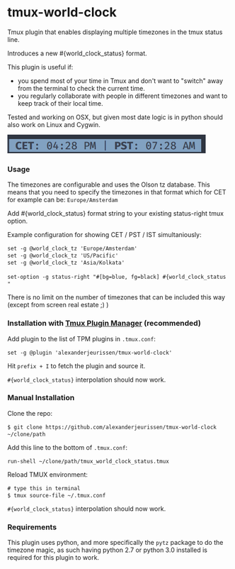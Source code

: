 tmux-world-clock
=============================

Tmux plugin that enables displaying multiple timezones in the tmux status line.

Introduces a new #{world_clock_status} format.

This plugin is useful if:

- you spend most of your time in Tmux and don't want to "switch" away from the terminal to check the
  current time.
- you regularly collaborate with people in different timezones and want to keep track of their
  local time.

Tested and working on OSX, but given most date logic is in python should also work on Linux and Cygwin.

![image](https://raw.githubusercontent.com/alexanderjeurissen/tmux-world-clock/master/screenshots/screenshot.png)

### Usage

The timezones are configurable and uses the Olson tz database. This means that you need to specify
the timezones in that format which for CET for example can be: `Europe/Amsterdam`

Add #{world_clock_status} format string to your existing status-right tmux option.

Example configuration for showing CET / PST / IST simultaniously:

    set -g @world_clock_tz 'Europe/Amsterdam'
    set -g @world_clock_tz 'US/Pacific'
    set -g @world_clock_tz 'Asia/Kolkata'

    set-option -g status-right "#[bg=blue, fg=black] #{world_clock_status "

There is no limit on the number of timezones that can be included this way (except from screen real
estate ;) )

### Installation with [Tmux Plugin Manager](https://github.com/tmux-plugins/tpm) (recommended)

Add plugin to the list of TPM plugins in `.tmux.conf`:

    set -g @plugin 'alexanderjeurissen/tmux-world-clock'

Hit `prefix + I` to fetch the plugin and source it.

`#{world_clock_status}` interpolation should now work.

### Manual Installation

Clone the repo:

    $ git clone https://github.com/alexanderjeurissen/tmux-world-clock ~/clone/path

Add this line to the bottom of `.tmux.conf`:

    run-shell ~/clone/path/tmux_world_clock_status.tmux

Reload TMUX environment:

    # type this in terminal
    $ tmux source-file ~/.tmux.conf

`#{world_clock_status}` interpolation should now work.

### Requirements

This plugin uses python, and more specifically the `pytz` package to do the timezone magic, as such
having python 2.7 or python 3.0 installed is required for this plugin to work.
